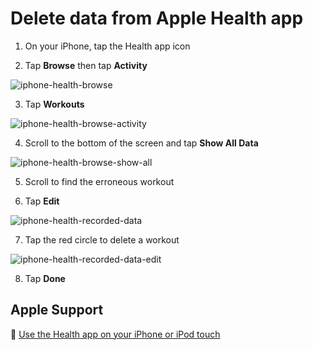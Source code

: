 # Delete data from Apple Health app

1. On your iPhone, tap the Health app icon

2. Tap **Browse** then tap **Activity**

![iphone-health-browse](png/969511cbf76c17274e94ff704f4ee83fddfb3ccc.png)

3. Tap **Workouts**

![iphone-health-browse-activity](png/5f263bd29c1d5d22f19b479d98df2f1fd5c12aff.png)

4. Scroll to the bottom of the screen and tap **Show All Data**

![iphone-health-browse-show-all](png/419502ec45c2072ebb7bc889ab5a8f6468de6dca.png)

5. Scroll to find the erroneous workout

6. Tap **Edit**

![iphone-health-recorded-data](png/639e11156deb5ffd88c745128d952d3993b984a7.png)

7. Tap the red circle to delete a workout

![iphone-health-recorded-data-edit](png/c0ac37807c266d57a9b8e27e02cff67f8b6a1ab6.png)

8. Tap **Done**

## Apple Support

:link: [Use the Health app on your iPhone or iPod touch](https://support.apple.com/en-us/HT203037)
